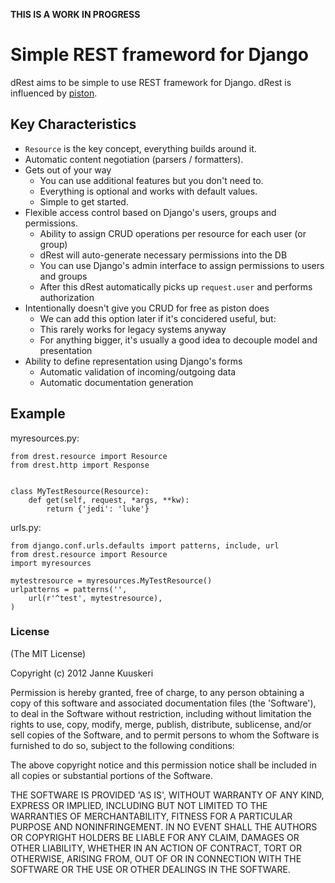 **THIS IS A WORK IN PROGRESS**

Simple REST frameword for Django
================================

dRest aims to be simple to use REST framework for Django. dRest is
influenced by [piston][1].


Key Characteristics
-------------------

  - `Resource` is the key concept, everything builds around it.
  - Automatic content negotiation (parsers / formatters).
  - Gets out of your way
    - You can use additional features but you don't need to.
    - Everything is optional and works with default values.
    - Simple to get started.
  - Flexible access control based on Django's users, groups and
    permissions.
    - Ability to assign CRUD operations per resource for
      each user (or group)
    - dRest will auto-generate necessary permissions into the DB
    - You can use Django's admin interface to assign permissions to users and groups
    - After this dRest automatically picks up `request.user` and performs authorization
  - Intentionally doesn't give you CRUD for free as piston does
    - We can add this option later if it's concidered useful, but:
    - This rarely works for legacy systems anyway
    - For anything bigger, it's usually a good idea to decouple
      model and presentation
  - Ability to define representation using Django's forms
    - Automatic validation of incoming/outgoing data
    - Automatic documentation generation


Example
-------

myresources.py:

    from drest.resource import Resource
    from drest.http import Response


    class MyTestResource(Resource):
        def get(self, request, *args, **kw):
            return {'jedi': 'luke'}

urls.py:

    from django.conf.urls.defaults import patterns, include, url
    from drest.resource import Resource
    import myresources

    mytestresource = myresources.MyTestResource()
    urlpatterns = patterns('',
        url(r'^test', mytestresource),
    )


### License


(The MIT License)

Copyright (c) 2012 Janne Kuuskeri

Permission is hereby granted, free of charge, to any person obtaining
a copy of this software and associated documentation files (the
'Software'), to deal in the Software without restriction, including
without limitation the rights to use, copy, modify, merge, publish,
distribute, sublicense, and/or sell copies of the Software, and to
permit persons to whom the Software is furnished to do so, subject to
the following conditions:

The above copyright notice and this permission notice shall be
included in all copies or substantial portions of the Software.

THE SOFTWARE IS PROVIDED 'AS IS', WITHOUT WARRANTY OF ANY KIND,
EXPRESS OR IMPLIED, INCLUDING BUT NOT LIMITED TO THE WARRANTIES OF
MERCHANTABILITY, FITNESS FOR A PARTICULAR PURPOSE AND NONINFRINGEMENT.
IN NO EVENT SHALL THE AUTHORS OR COPYRIGHT HOLDERS BE LIABLE FOR ANY
CLAIM, DAMAGES OR OTHER LIABILITY, WHETHER IN AN ACTION OF CONTRACT,
TORT OR OTHERWISE, ARISING FROM, OUT OF OR IN CONNECTION WITH THE
SOFTWARE OR THE USE OR OTHER DEALINGS IN THE SOFTWARE.


[1]:https://bitbucket.org/jespern/django-piston/wiki/Home

